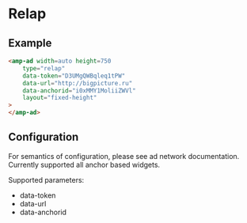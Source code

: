 <!---
Copyright 2015 The AMP HTML Authors. All Rights Reserved.

Licensed under the Apache License, Version 2.0 (the "License");
you may not use this file except in compliance with the License.
You may obtain a copy of the License at

      http://www.apache.org/licenses/LICENSE-2.0

Unless required by applicable law or agreed to in writing, software
distributed under the License is distributed on an "AS-IS" BASIS,
WITHOUT WARRANTIES OR CONDITIONS OF ANY KIND, either express or implied.
See the License for the specific language governing permissions and
limitations under the License.
-->

# Relap

## Example

```html
<amp-ad width=auto height=750
    type="relap"
    data-token="D3UMgQWBqleq1tPW"
    data-url="http://bigpicture.ru"
    data-anchorid="i0xMMY1MoliiZWVl"
    layout="fixed-height"
>
</amp-ad>
```

## Configuration

For semantics of configuration, please see ad network documentation. Currently supported all anchor based widgets.

Supported parameters:

- data-token
- data-url
- data-anchorid
